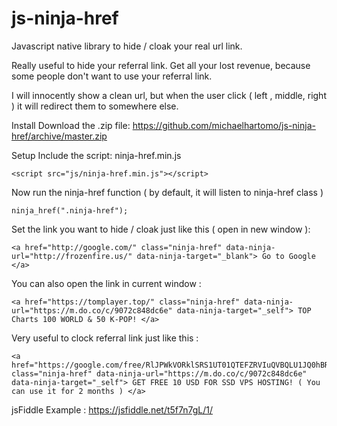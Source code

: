 # js-ninja-href
Javascript native library to hide / cloak your real url link.

Really useful to hide your referral link.
Get all your lost revenue, because some people don't want to use your referral link.

I will innocently show a clean url, but when the user click ( left , middle, right ) it will redirect them to somewhere else.

Install
Download the .zip file: https://github.com/michaelhartomo/js-ninja-href/archive/master.zip

Setup
Include the script: ninja-href.min.js

    <script src="js/ninja-href.min.js"></script>

Now run the ninja-href function ( by default, it will listen to ninja-href class )

    ninja_href(".ninja-href");

Set the link you want to hide / cloak just like this ( open in new window ):

    <a href="http://google.com/" class="ninja-href" data-ninja-url="http://frozenfire.us/" data-ninja-target="_blank"> Go to Google </a>

You can also open the link in current window :

    <a href="https://tomplayer.top/" class="ninja-href" data-ninja-url="https://m.do.co/c/9072c848dc6e" data-ninja-target="_self"> TOP Charts 100 WORLD & 50 K-POP! </a>

Very useful to clock referral link just like this :

    <a href="https://google.com/free/RlJPWkVORklSRS1UT01QTEFZRVIuQVBQLU1JQ0hBRUxIQVJUT01PLkNPTQ==" class="ninja-href" data-ninja-url="https://m.do.co/c/9072c848dc6e" data-ninja-target="_self"> GET FREE 10 USD FOR SSD VPS HOSTING! ( You can use it for 2 months ) </a>

jsFiddle Example : https://jsfiddle.net/t5f7n7gL/1/
